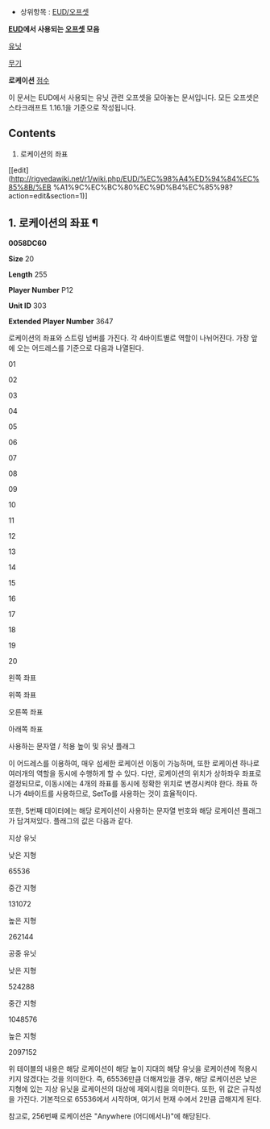   * 상위항목 : [EUD/오프셋](EUD/%EC%98%A4%ED%94%84%EC%85%8B.md)  

**[EUD](EUD.md)에서 사용되는 [오프셋](EUD/%EC%98%A4%ED%94%84%EC%85%8B.md) 모음**

[유닛](EUD/%EC%98%A4%ED%94%84%EC%85%8B/%EC%9C%A0%EB%8B%9B.md)

[무기](EUD/%EC%98%A4%ED%94%84%EC%85%8B/%EB%AC%B4%EA%B8%B0.md)

**로케이션**
[점수](EUD/%EC%98%A4%ED%94%84%EC%85%8B/%EC%A0%90%EC%88%98.md)

  

이 문서는 EUD에서 사용되는 유닛 관련 오프셋을 모아놓는 문서입니다. 모든 오프셋은 스타크래프트 1.16.1을 기준으로 작성됩니다.  

## Contents

    

1. 로케이션의 좌표 

[[edit](http://rigvedawiki.net/r1/wiki.php/EUD/%EC%98%A4%ED%94%84%EC%85%8B/%EB
%A1%9C%EC%BC%80%EC%9D%B4%EC%85%98?action=edit&section=1)]

## 1. 로케이션의 좌표 ¶

**0058DC60**

**Size**
20

**Length**
255

**Player Number**
P12

**Unit ID**
303

**Extended Player Number**
3647

로케이션의 좌표와 스트링 넘버를 가진다. 각 4바이트별로 역할이 나뉘어진다. 가장 앞에 오는 어드레스를 기준으로 다음과 나열된다.  

01

02

03

04

05

06

07

08

09

10

11

12

13

14

15

16

17

18

19

20

왼쪽 좌표

위쪽 좌표

오른쪽 좌표

아래쪽 좌표

사용하는 문자열 / 적용 높이 및 유닛 플래그

  
이 어드레스를 이용하여, 매우 섬세한 로케이션 이동이 가능하며, 또한 로케이션 하나로 여러개의 역할을 동시에 수행하게 할 수 있다. 다만,
로케이션의 위치가 상하좌우 좌표로 결정되므로, 이동시에는 4개의 좌표를 동시에 정확한 위치로 변경시켜야 한다. 좌표 하나가 4바이트를
사용하므로, SetTo를 사용하는 것이 효율적이다.

  

또한, 5번째 데이터에는 해당 로케이션이 사용하는 문자열 번호와 해당 로케이션 플래그가 담겨져있다. 플래그의 값은 다음과 같다.  

지상 유닛

낮은 지형

65536

중간 지형

131072

높은 지형

262144

공중 유닛

낮은 지형

524288

중간 지형

1048576

높은 지형

2097152

위 테이블의 내용은 해당 로케이션이 해당 높이 지대의 해당 유닛을 로케이션에 적용시키지 않겠다는 것을 의미한다. 즉, 65536만큼
더해져있을 경우, 해당 로케이션은 낮은 지형에 있는 지상 유닛을 로케이션의 대상에 제외시킴을 의미한다. 또한, 위 값은 규칙성을 가진다.
기본적으로 65536에서 시작하며, 여기서 현재 수에서 2만큼 곱해지게 된다.

  

참고로, 256번째 로케이션은 "Anywhere (어디에서나)"에 해당된다.

